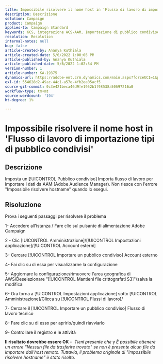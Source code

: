 ```yaml
---
title: Impossibile risolvere il nome host in 'Flusso di lavoro di importazione tipi di pubblico condivisi'
description: Descrizione
solution: Campaign
product: Campaign
applies-to: Campaign Standard
keywords: KCS, integrazione ACS-AAM, Importazione di pubblico condiviso, Adobe Campaign Standard,
resolution: Resolution
internal-notes: null
bug: false
article-created-by: Ananya Kuthiala
article-created-date: 5/6/2022 1:00:05 PM
article-published-by: Ananya Kuthiala
article-published-date: 5/6/2022 1:02:54 PM
version-number: 1
article-number: KA-19375
dynamics-url: https://adobe-ent.crm.dynamics.com/main.aspx?forceUCI=1&pagetype=entityrecord&etn=knowledgearticle&id=008d7170-3ccd-ec11-a7b5-0022480b639b
exl-id: 554628d2-49ac-44c1-a57e-4fb2ea05acf5
source-git-commit: 0c3e421beca46d9fe1952b1f98538a50697216a0
workflow-type: tm+mt
source-wordcount: '194'
ht-degree: 1%

---
```


# Impossibile risolvere il nome host in &#39;Flusso di lavoro di importazione tipi di pubblico condivisi&#39;

## Descrizione

Imposta un [!UICONTROL Pubblico condiviso] Importa flusso di lavoro per importare i dati da AAM (Adobe Audience Manager). Non riesce con l&#39;errore &quot;Impossibile risolvere hostname&quot; quando lo esegui. 

## Risoluzione


Prova i seguenti passaggi per risolvere il problema

1- Accedere all&#39;istanza / Fare clic sul pulsante di alimentazione Adobe Campaign

2 - Clic [!UICONTROL Amministrazione]/[!UICONTROL Impostazioni applicazione]/[!UICONTROL Account esterni]

3- Cercare [!UICONTROL Importare un pubblico condiviso] Account esterno

4- Fai clic su di essa per visualizzarne la configurazione

5- Aggiornare la configurazione/rimuovere l&#39;area geografica di AWS/Deselezionare &quot;[!UICONTROL Mantieni file crittografati S3]&quot;/salva la modifica

6- Ora torna a [!UICONTROL Impostazioni applicazione] sotto [!UICONTROL Amministrazione]/Clicca su [!UICONTROL Flussi di lavoro]/

7- Cercare il [!UICONTROL Importare un pubblico condiviso] Flusso di lavoro tecnico

8- Fare clic su di esso per aprirlo/quindi riavviarlo

9- Controllare il registro e le attività

<b>Il risultato dovrebbe essere OK</b> -  *Tieni presente che* y *È possibile ottenere un errore &quot;Nessun file da trasferire trovato&quot; se non è presente alcun file da importare dall&#39;host remoto. Tuttavia, il problema originale di &quot;impossibile risolvere hostname&quot; è stato risolto.*
